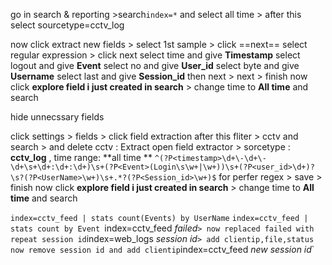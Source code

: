 go in search & reporting >search`index=*`  and select all time > after this select sourcetype=cctv_log 

now click extract new fields > select 1st sample >  click ==next==
select regular expression > click next
select time and give **Timestamp**
select logout and give **Event**
select no and give **User_id**
select byte and give **Username**
select last and give **Session_id**
then next > next > finish
now click **explore field i just created in search** > change time to **All time** and search 

hide unnecssary fields

click settings > fields > click field extraction
after this fliter > cctv and search >  and delete cctv : Extract
open field extractor > sorcetype : **cctv_log** , time range: **all time **
`^(?P<timestamp>\d+\-\d+\-\d+\s+\d+:\d+:\d+)\s+(?P<Event>(Login\s\w+|\w+))\s+(?P<user_id>\d+)?\s?(?P<UserName>\w+)\s+.*?(?P<Session_id>\w+)$` for perfer regex > save > finish
now click **explore field i just created in search** > change time to **All time** and search 

`index=cctv_feed | stats count(Events) by UserName`
`index=cctv_feed | stats count by Event
`index=cctv_feed *failed*` > now replaced failed with repeat session id
`index=web_logs *session id*` > add clientip,file,status
now remove session id and add clientip
`index=cctv_feed *new session id*`

